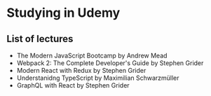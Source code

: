 # Studying in Udemy

## List of lectures

- The Modern JavaScript Bootcamp by Andrew Mead
- Webpack 2: The Complete Developer's Guide by Stephen Grider
- Modern React with Redux by Stephen Grider
- Understanidng TypeScript by Maximilian Schwarzmüller
- GraphQL with React by Stephen Grider 

